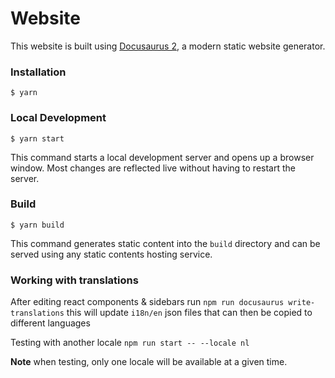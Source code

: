 # Website

This website is built using [Docusaurus 2](https://docusaurus.io/), a modern static website generator.

### Installation

```
$ yarn
```

### Local Development

```
$ yarn start
```

This command starts a local development server and opens up a browser window. Most changes are reflected live without
having to restart the server.

### Build

```
$ yarn build
```

This command generates static content into the `build` directory and can be served using any static contents hosting
service.

### Working with translations

After editing react components & sidebars run `npm run docusaurus write-translations` this will update `i18n/en` json
files that can then be copied to different languages

Testing with another locale `npm run start -- --locale nl`

**Note** when testing, only one locale will be available at a given time.
